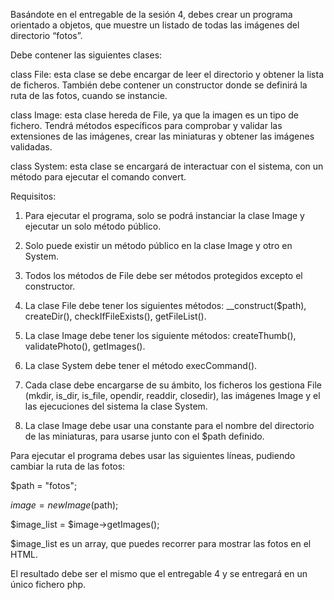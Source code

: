 Basándote en el entregable de la sesión 4, debes crear un programa orientado a objetos, que muestre un listado de todas las imágenes del directorio “fotos”.

Debe contener las siguientes clases:

class File: esta clase se debe encargar de leer el directorio y obtener la lista de ficheros. También debe contener un constructor donde se definirá la ruta de las fotos, cuando se instancie.

class Image:  esta clase hereda de File, ya que la imagen es un tipo de fichero. Tendrá métodos específicos para comprobar y validar las extensiones de las imágenes, crear las miniaturas y obtener las imágenes validadas.

class System: esta clase se encargará de interactuar con el sistema, con un método para ejecutar el comando convert.

 

Requisitos:

1. Para ejecutar el programa, solo se podrá instanciar la clase Image y ejecutar un solo método público.

2. Solo puede existir un método público en la clase Image y otro en System.

3. Todos los métodos de File debe ser métodos protegidos excepto el constructor.

4. La clase File debe tener los siguientes métodos: __construct($path), createDir(), checkIfFileExists(), getFileList().

5. La clase Image debe tener los siguiente métodos: createThumb(), validatePhoto(), getImages().

6. La clase System debe tener el método execCommand().

7. Cada clase debe encargarse de su ámbito, los ficheros los gestiona File (mkdir, is_dir, is_file, opendir, readdir, closedir), las imágenes Image y el las ejecuciones del sistema la clase System.

8. La clase Image debe usar una constante para el nombre del directorio de las miniaturas, para usarse junto con el $path definido.

Para ejecutar el programa debes usar las siguientes líneas, pudiendo cambiar la ruta de las fotos:

$path = "fotos";

$image = new Image($path);

$image_list = $image->getImages(); 

$image_list es un array, que puedes recorrer para mostrar las fotos en el HTML.

El resultado debe ser el mismo que el entregable 4 y se entregará en un único fichero php.
